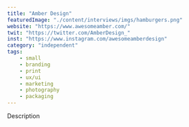 ```yaml
---
title: "Amber Design"
featuredImage: "./content/interviews/imgs/hamburgers.png"
website: "https://www.awesomeamber.com/"
twit: "https://twitter.com/AmberDesign_"
inst: "https://www.instagram.com/awesomeamberdesign"
category: "independent"
tags:
    - small
    - branding
    - print
    - ux/ui
    - marketing
    - photography
    - packaging
---
```


Description
